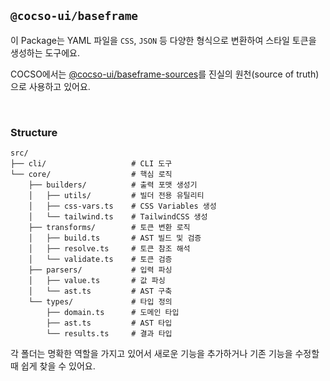 ## `@cocso-ui/baseframe`

이 Package는 YAML 파일을 `CSS`, `JSON` 등 다양한 형식으로 변환하여 스타일 토큰을 생성하는 도구에요.

COCSO에서는 [@cocso-ui/baseframe-sources](../../packages/baseframe)를 진실의 원천(source of truth)으로 사용하고 있어요.

<br />

### Structure

```
src/
├── cli/                   # CLI 도구
└── core/                  # 핵심 로직
    ├── builders/          # 출력 포맷 생성기
    │   ├── utils/         # 빌더 전용 유틸리티
    │   ├── css-vars.ts    # CSS Variables 생성
    │   └── tailwind.ts    # TailwindCSS 생성
    ├── transforms/        # 토큰 변환 로직
    │   ├── build.ts       # AST 빌드 및 검증
    │   ├── resolve.ts     # 토큰 참조 해석
    │   └── validate.ts    # 토큰 검증
    ├── parsers/           # 입력 파싱
    │   ├── value.ts       # 값 파싱
    │   └── ast.ts         # AST 구축
    └── types/             # 타입 정의
        ├── domain.ts      # 도메인 타입
        ├── ast.ts         # AST 타입
        └── results.ts     # 결과 타입
```

각 폴더는 명확한 역할을 가지고 있어서 새로운 기능을 추가하거나 기존 기능을 수정할 때 쉽게 찾을 수 있어요.
